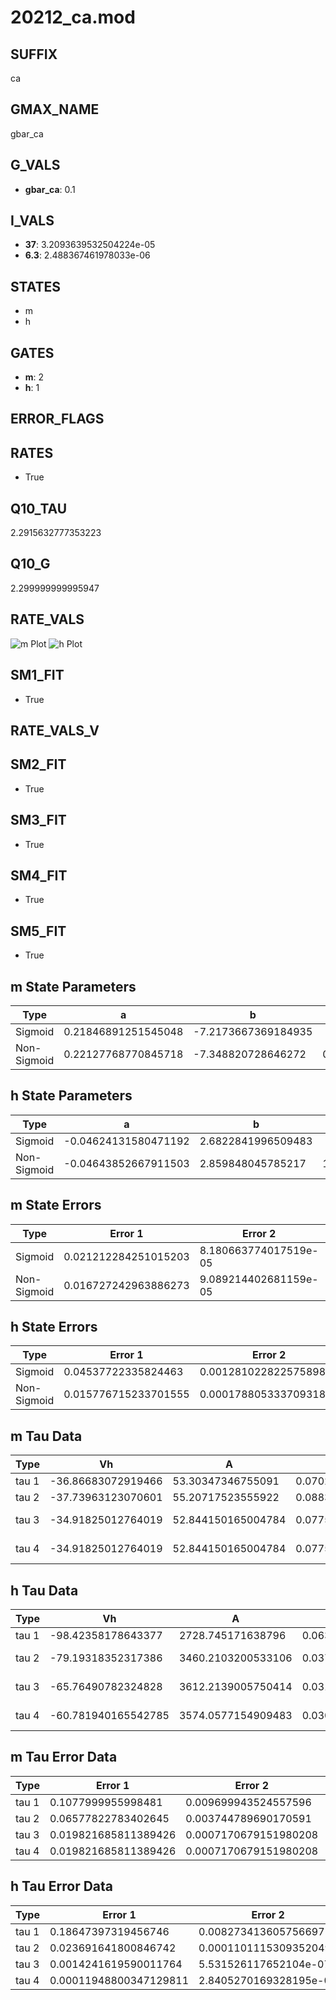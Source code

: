 # 20212_ca.mod

## SUFFIX

ca

## GMAX_NAME

gbar_ca

## G_VALS

- **gbar_ca**: 0.1

## I_VALS

- **37**: 3.2093639532504224e-05
- **6.3**: 2.488367461978033e-06

## STATES

- m
- h

## GATES

- **m**: 2
- **h**: 1

## ERROR_FLAGS


## RATES

- True

## Q10_TAU

2.2915632777353223

## Q10_G

2.299999999995947

## RATE_VALS

![m Plot](/Users/pbozelos/Dropbox/icg-Chai-Panos/supermodels/output_markdown_files/Ca/20212_ca.mod/images/m.png)
![h Plot](/Users/pbozelos/Dropbox/icg-Chai-Panos/supermodels/output_markdown_files/Ca/20212_ca.mod/images/h.png)

## SM1_FIT

- True

## RATE_VALS_V

## SM2_FIT

- True

## SM3_FIT

- True

## SM4_FIT

- True

## SM5_FIT

- True

## m State Parameters

| Type | a | b | c | d |
| --- | --- | --- | --- | --- |
| Sigmoid | 0.21846891251545048 | -7.2173667369184935 |
| Non-Sigmoid | 0.22127768770845718 | -7.348820728646272 | 0.9953903670798014 | -0.003975277593294905 |

## h State Parameters

| Type | a | b | c | d |
| --- | --- | --- | --- | --- |
| Sigmoid | -0.04624131580471192 | 2.6822841996509483 |
| Non-Sigmoid | -0.04643852667911503 | 2.859848045785217 | 1.0363171658534174 | 0.018510213769328383 |

## m State Errors

| Type | Error 1 | Error 2 | Error 3 |
| --- | --- | --- | --- |
| Sigmoid | 0.021212284251015203 | 8.180663774017519e-05 | 0.013787718003145145 |
| Non-Sigmoid | 0.016727242963886273 | 9.089214402681159e-05 | 0.010872497569191298 |

## h State Errors

| Type | Error 1 | Error 2 | Error 3 |
| --- | --- | --- | --- |
| Sigmoid | 0.04537722335824463 | 0.001281022822575898 | 0.02942772183803281 |
| Non-Sigmoid | 0.015776715233701555 | 0.00017880533370931835 | 0.01023140582555874 |

## m Tau Data

| Type | Vh | A | b1 | b2 | c1 | c2 | d1 | d2 | e1 | e2 |
| --- | --- | --- | --- | --- | --- | --- | --- | --- | --- | --- |
| tau 1 | -36.86683072919466 | 53.30347346755091 | 0.07024554550923838 | 0.10280064978724475 |
| tau 2 | -37.73963123070601 | 55.20717523555922 | 0.08834358051299819 | 0.0005286177633330105 | 0.11279115327929301 | -0.000625099568598915 |
| tau 3 | -34.91825012764019 | 52.844150165004784 | 0.07758737190178162 | 0.0006741122515833349 | 7.307791833925476e-06 | 0.15374603416244723 | -0.0023490854538108542 | 1.258564516925779e-05 |
| tau 4 | -34.91825012764019 | 52.844150165004784 | 0.07758737190178162 | 0.0006741122515833349 | 7.307791833925476e-06 | 0.0 | 0.15374603416244723 | -0.0023490854538108542 | 1.258564516925779e-05 | 0.0 |

## h Tau Data

| Type | Vh | A | b1 | b2 | c1 | c2 | d1 | d2 | e1 | e2 |
| --- | --- | --- | --- | --- | --- | --- | --- | --- | --- | --- |
| tau 1 | -98.42358178643377 | 2728.745171638796 | 0.06360092414407575 | 0.010414304223940806 |
| tau 2 | -79.19318352317386 | 3460.2103200533106 | 0.037462166625748826 | 0.00034471807161821287 | 0.022829733788607358 | -7.577503777948727e-05 |
| tau 3 | -65.76490782324828 | 3612.2139005750414 | 0.03143122474904843 | 0.00026801532585501075 | 2.4253248511689656e-06 | 0.032918731411152764 | -0.00021179757616227333 | 4.656283469653221e-07 |
| tau 4 | -60.781940165542785 | 3574.0577154909483 | 0.03030791926494409 | 0.0002981016279651792 | 3.0921855389833422e-06 | 9.19525056545097e-09 | 0.037361158862315426 | -0.0003079357718056758 | 1.157069415880525e-06 | -1.6611751075649974e-09 |

## m Tau Error Data

| Type | Error 1 | Error 2 | Error 3 |
| --- | --- | --- | --- |
| tau 1 | 0.1077999955998481 | 0.009699943524557596 | 0.07344338365675039 |
| tau 2 | 0.06577822783402645 | 0.003744789690170591 | 0.044814246941234086 |
| tau 3 | 0.019821685811389426 | 0.0007170679151980208 | 0.013504376022177597 |
| tau 4 | 0.019821685811389426 | 0.0007170679151980208 | 0.013504376022177597 |

## h Tau Error Data

| Type | Error 1 | Error 2 | Error 3 |
| --- | --- | --- | --- |
| tau 1 | 0.18647397319456746 | 0.008273413605756697 | 0.056022092365895525 |
| tau 2 | 0.023691641800846742 | 0.00011011153093520493 | 0.007117643939950194 |
| tau 3 | 0.0014241619590011764 | 5.531526117652104e-07 | 0.0004278588129181503 |
| tau 4 | 0.00011948800347129811 | 2.8405270169328195e-09 | 3.589759928642161e-05 |

